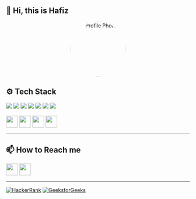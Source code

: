 ## 👋 Hi, this is Hafiz 

<div align="center">
  <img src="https://avatars.githubusercontent.com/u/42922668?v=4" width="150" style="border-radius:50%" alt="Profile Photo"/>
</div>

## ⚙️ Tech Stack
<p align="left">
  <a href="https://github.com/hafeezkhn/programming_C/tree/main/C_"><img src="https://img.shields.io/badge/C-%2300599C.svg?style=for-the-badge&logo=c&logoColor=white"/></a>
  <a href="https://github.com/hafeezkhn/practice/tree/master/cpp_prog"><img src="https://img.shields.io/badge/C++-%2300599C.svg?style=for-the-badge&logo=c%2B%2B&logoColor=white"/></a>
  <a href="https://github.com/hafeezkhn/Programming_py/tree/main/scripting"><img src="https://img.shields.io/badge/Python-3670A0?style=for-the-badge&logo=python&logoColor=ffdd54"/></a>
  <a href="https://github.com/hafeezkhn/DSA"><img src="https://img.shields.io/badge/Bash-%23121011.svg?style=for-the-badge&logo=gnu-bash&logoColor=white"/></a>
  <a href="https://github.com/hafeezkhn/programming_C/tree/main/linux_internals"><img src="https://img.shields.io/badge/Linux-FCC624?style=for-the-badge&logo=linux&logoColor=black"/></a>
  <a href="https://github.com/hafeezkhn/programming_C/tree/main/embedded_linux"><img src="https://img.shields.io/badge/Raspberry_Pi-C51A4A?style=for-the-badge&logo=raspberry-pi&logoColor=white"/></a>
  <a href="https://github.com/hafeezkhn/programming_C/tree/main/microcontroller"><img src="https://img.shields.io/badge/Microcontrollers-00599C?style=for-the-badge&logo=semiconductor-manufacturing-international-corporation&logoColor=white"/></a>
  <br><br>
  <a href="https://git-scm.com/"><img src="https://img.icons8.com/color/32/000000/git.png" width="32" height="32"/></a>
  <a href="https://www.jenkins.io/"><img src="https://img.icons8.com/color/32/000000/jenkins.png" width="32" height="32"/></a>
  <a href="https://www.mathworks.com/"><img src="https://upload.wikimedia.org/wikipedia/commons/2/21/Matlab_Logo.png" width="32" height="32"/></a>
  <a href="https://www.docker.com/"><img src="https://img.icons8.com/color/32/000000/docker.png" width="32" height="32"/></a>
</p>

---

## 📫 How to Reach me

<p align="left">
  <a href="mailto:hafeez017@outlook.com"><img src="https://img.icons8.com/color/32/000000/new-post.png" width="32" height="32"/></a>
  <a href="https://linkedin.com/in/hafiz-k"><img src="https://img.icons8.com/color/32/000000/linkedin.png" width="32" height="32"/></a>
</p>


---


[![HackerRank](https://img.shields.io/badge/HackerRank-Profile-green?style=for-the-badge&logo=HackerRank)](https://www.hackerrank.com/khafee3)
[![GeeksforGeeks](https://img.shields.io/badge/GeeksforGeeks-Profile-darkgreen?style=for-the-badge&logo=GeeksforGeeks&logoColor=white)](https://auth.geeksforgeeks.org/user/hafeez17md)
